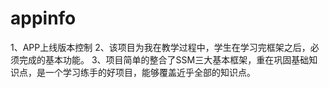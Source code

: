 # appinfo
1、APP上线版本控制
2、该项目为我在教学过程中，学生在学习完框架之后，必须完成的基本功能。
3、项目简单的整合了SSM三大基本框架，重在巩固基础知识点，是一个学习练手的好项目，能够覆盖近乎全部的知识点。
